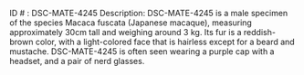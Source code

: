 ID # : DSC-MATE-4245
Description: DSC-MATE-4245 is a male specimen of the species Macaca fuscata (Japanese macaque), measuring approximately 30cm tall and weighing around 3 kg. Its fur is a reddish-brown color, with a light-colored face that is hairless except for a beard and mustache. DSC-MATE-4245 is often seen wearing a purple cap with a headset, and a pair of nerd glasses.
